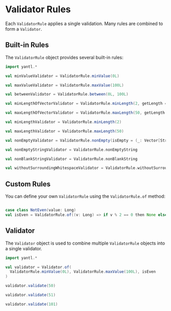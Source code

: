 # Validator Rules

Each `ValidatorRule` applies a single validation. Many rules are combined to form a `Validator`.

## Built-in Rules

The `ValidatorRule` object provides several built-in rules:

```scala mdoc
import yantl.*

val minValueValidator = ValidatorRule.minValue(0L)

val maxValueValidator = ValidatorRule.maxValue(100L)

val betweenValidator = ValidatorRule.between(0L, 100L)

val minLengthOfVectorValidator = ValidatorRule.minLength(2, getLength = (_: Vector[String]).size)

val maxLengthOfVectorValidator = ValidatorRule.maxLength(50, getLength = (_: Vector[String]).size)

val minLengthValidator = ValidatorRule.minLength(2)

val maxLengthValidator = ValidatorRule.maxLength(50)

val nonEmptyValidator = ValidatorRule.nonEmpty(isEmpty = (_: Vector[String]).isEmpty)

val nonEmptyStringValidator = ValidatorRule.nonEmptyString

val nonBlankStringValidator = ValidatorRule.nonBlankString

val withoutSurroundingWhitespaceValidator = ValidatorRule.withoutSurroundingWhitespace
```

## Custom Rules

You can define your own `ValidatorRule` using the `ValidatorRule.of` method:

```scala mdoc

case class NotEven(value: Long)
val isEven = ValidatorRule.of((v: Long) => if v % 2 == 0 then None else Some(NotEven(v)))

```

## Validator

The `Validator` object is used to combine multiple `ValidatorRule` objects into a single validator.

```scala mdoc
import yantl.*

val validator = Validator.of(
  ValidatorRule.minValue(0L), ValidatorRule.maxValue(100L), isEven
)

validator.validate(50)

validator.validate(51)

validator.validate(101)
```